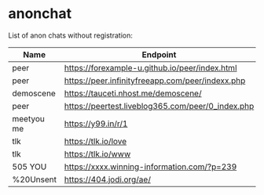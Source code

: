 # anonchat

List of anon chats without registration:

| Name       | Endpoint                                          | Local |
| ---------- | ------------------------------------------------- | ----- |
| peer       | https://forexample-u.github.io/peer/index.html    | RU    |
| peer       | https://peer.infinityfreeapp.com/peer/indexx.php  | RU    |
| demoscene  | https://tauceti.nhost.me/demoscene/               | RU    |
| peer       | https://peertest.liveblog365.com/peer/0_index.php | RU    |
| meetyou me | https://y99.in/r/1                                | ENG   |
| tlk        | https://tlk.io/love                               | ENG   |
| tlk        | https://tlk.io/www                                | ENG   |
| 505 YOU    | https://xxxx.winning-information.com/?p=239       | ENG   |
| %20Unsent  | https://404.jodi.org/ae/                          | ENG   |
